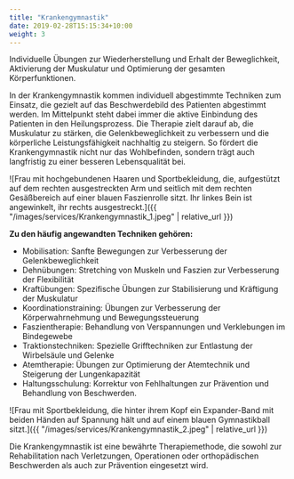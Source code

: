 ```yaml
---
title: "Krankengymnastik"
date: 2019-02-28T15:15:34+10:00
weight: 3
---
```


Individuelle Übungen zur Wiederherstellung und Erhalt der Beweglichkeit, Aktivierung der Muskulatur und Optimierung der gesamten Körperfunktionen.

In der Krankengymnastik kommen individuell abgestimmte Techniken zum Einsatz, die gezielt auf das Beschwerdebild des Patienten abgestimmt werden. Im Mittelpunkt steht dabei immer die aktive Einbindung des Patienten in den Heilungsprozess. Die Therapie zielt darauf ab, die Muskulatur zu stärken, die Gelenkbeweglichkeit zu verbessern und die körperliche Leistungsfähigkeit nachhaltig zu steigern. So fördert die Krankengymnastik nicht nur das Wohlbefinden, sondern trägt auch langfristig zu einer besseren Lebensqualität bei.

![Frau mit hochgebundenen Haaren und Sportbekleidung, die, aufgestützt auf dem rechten ausgestreckten Arm und seitlich mit dem rechten Gesäßbereich auf einer blauen Faszienrolle sitzt. Ihr linkes Bein ist angewinkelt, ihr rechts ausgestreckt.]({{ "/images/services/Krankengymnastik_1.jpeg" | relative_url }})

**Zu den häufig angewandten Techniken gehören:**
* Mobilisation: Sanfte Bewegungen zur Verbesserung der Gelenkbeweglichkeit
* Dehnübungen: Stretching von Muskeln und Faszien zur Verbesserung der Flexibilität
* Kraftübungen: Spezifische Übungen zur Stabilisierung und Kräftigung der Muskulatur
* Koordinationstraining: Übungen zur Verbesserung der Körperwahrnehmung und Bewegungssteuerung
* Faszientherapie: Behandlung von Verspannungen und Verklebungen im Bindegewebe
* Traktionstechniken: Spezielle Grifftechniken zur Entlastung der Wirbelsäule und Gelenke
* Atemtherapie: Übungen zur Optimierung der Atemtechnik und Steigerung der Lungenkapazität
* Haltungsschulung: Korrektur von Fehlhaltungen zur Prävention und Behandlung von Beschwerden.

![Frau mit Sportbekleidung, die hinter ihrem Kopf ein Expander-Band mit beiden Händen auf Spannung hält und auf einem blauen Gymnastikball sitzt.]({{ "/images/services/Krankengymnastik_2.jpeg" | relative_url }})

Die Krankengymnastik ist eine bewährte Therapiemethode, die sowohl zur Rehabilitation nach Verletzungen, Operationen oder orthopädischen Beschwerden als auch zur Prävention eingesetzt wird.
